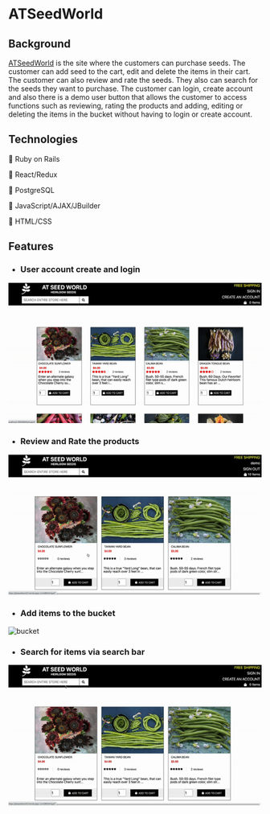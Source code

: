 # ATSeedWorld

## Background
[ATSeedWorld](https://atseedworld.herokuapp.com/#/) is the site where the customers can purchase seeds. The customer can add seed to the cart, edit and delete the items in their cart. The customer can also review and rate the seeds. They also can search for the seeds they want to purchase. The customer can login, create account and also there is a demo user button that allows the customer to access functions such as reviewing, rating the products and adding, editing or deleting the items in the bucket without having to login or create account. 

## Technologies

🥬 Ruby on Rails

🥬 React/Redux

🥬 PostgreSQL

🥬 JavaScript/AJAX/JBuilder

🥬 HTML/CSS

## Features

* ### User account create and login

![Login](app/assets/images/login.gif)


* ### Review and Rate the products

![Review](app/assets/images/review.gif)


* ### Add items to the bucket

![bucket](app/assets/images/bucket.gif)


* ### Search for items via search bar

![Search](app/assets/images/search.gif)








